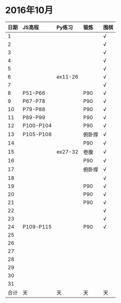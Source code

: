 # 2016年10月

日期|JS高程|Py练习|锻炼|围棋|
:---|:-----|:-----|:---|:---|
1||||√|
2||||√|
3||||√|
4||||√|
5||||√|
6||ex11-26||√|
7||||√|
8|P51-P66||P90|√|
9|P67-P78||P90|√|
10|P79-P88||P90|√|
11|P89-P99||P90|√|
12|P100-P104||P90|√|
13|P105-P108||俯卧撑|√|
14|||P90|√|
15||ex27-32|卷腹|√|
16|||P90|√|
17|||俯卧撑|√|
18||||√|
19|||P90|√|
20|||P90|√|
21|||P90|√|
22||||√|
23||||√|
24|P109-P115||P90|√|
25|||||
26|||||
27|||||
28|||||
29|||||
30|||||
31|||||
合计|天|天|天|天|